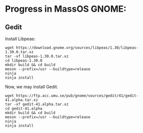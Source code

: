 # Progress in MassOS GNOME:

## Gedit

Install Libpeas:

```
wget https://download.gnome.org/sources/libpeas/1.30/libpeas-1.30.0.tar.xz
tar -xf libpeas-1.30.0.tar.xz 
cd libpeas-1.30.0
mkdir build && cd build
meson --prefix=/usr --buildtype=release
ninja
ninja install
```

Now, we may install Gedit.

```
wget https://ftp.acc.umu.se/pub/gnome/sources/gedit/41/gedit-41.alpha.tar.xz
tar -xf gedit-41.alpha.tar.xz
cd gedit-41.alpha
mkdir build && cd build
meson --prefix=/usr --buildtype=release
ninja
ninja install
```
